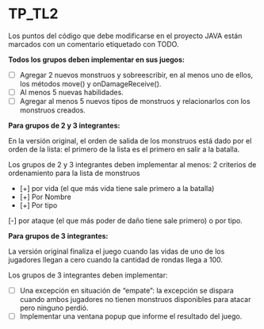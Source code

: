 # TP_TL2

Los puntos del código que debe modificarse en el proyecto JAVA están marcados con un comentario etiquetado con TODO.

**Todos los grupos deben implementar en sus juegos:**
- [ ] Agregar 2 nuevos monstruos y sobreescribir, en al menos uno de ellos, los métodos move() y onDamageReceive().
- [ ] Al menos 5 nuevas habilidades.
- [ ] Agregar al menos 5 nuevos tipos de monstruos y relacionarlos con los monstruos creados.

**Para grupos de 2 y 3 integrantes:**

En la versión original, el orden de salida de los monstruos está dado por el orden de la lista: el primero de la lista es el primero en salir a la batalla.

Los grupos de 2 y 3 integrantes deben implementar al menos: 2 criterios de ordenamiento para la lista de monstruos
- [+] por vida (el que más vida tiene sale primero a la batalla)
- [+] Por Nombre
- [+] Por tipo

[-] por ataque (el que más poder de daño tiene sale primero) o por tipo.

**Para grupos de 3 integrantes:**

La versión original finaliza el juego cuando las vidas de uno de los jugadores llegan a cero
cuando la cantidad de rondas llega a 100.

Los grupos de 3 integrantes deben implementar:
- [ ] Una excepción en situación de “empate”: la excepción se dispara cuando ambos jugadores no tienen monstruos disponibles para atacar pero ninguno perdió.
- [ ] Implementar una ventana popup que informe el resultado del juego.
